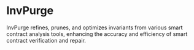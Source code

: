 # InvPurge
InvPurge refines, prunes, and optimizes invariants from various smart contract analysis tools, enhancing the accuracy and efficiency of smart contract verification and repair.

